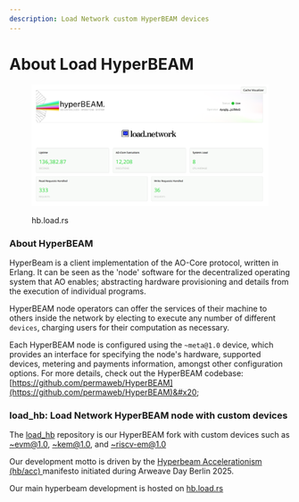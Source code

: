 ```yaml
---
description: Load Network custom HyperBEAM devices
---
```


# About Load HyperBEAM

<figure><img src="../.gitbook/assets/image (2).png" alt=""><figcaption><p>hb.load.rs</p></figcaption></figure>

### About HyperBEAM

HyperBeam is a client implementation of the AO-Core protocol, written in Erlang. It can be seen as the 'node' software for the decentralized operating system that AO enables; abstracting hardware provisioning and details from the execution of individual programs.

HyperBEAM node operators can offer the services of their machine to others inside the network by electing to execute any number of different `devices`, charging users for their computation as necessary.

Each HyperBEAM node is configured using the `~meta@1.0` device, which provides an interface for specifying the node's hardware, supported devices, metering and payments information, amongst other configuration options. For more details, check out the HyperBEAM codebase: [https://github.com/permaweb/HyperBEAM](https://github.com/permaweb/HyperBEAM)&#x20;

### load\_hb: Load Network HyperBEAM node with custom devices

The [load\_hb](https://github.com/loadnetwork/load_hb) repository is our HyperBEAM fork with custom devices such as [\~evm@1.0](evm-1.0-device.md), [\~kem@1.0](kem-1.0-device.md), and [\~riscv-em@1.0](riscv-em-1.0-device.md)

Our development motto is driven by the [Hyperbeam Accelerationism (hb/acc) ](https://blog.decent.land/hb-acc/)manifesto initiated during Arweave Day Berlin 2025.

Our main hyperbeam development is hosted on [hb.load.rs](https://hb.load.rs/)
